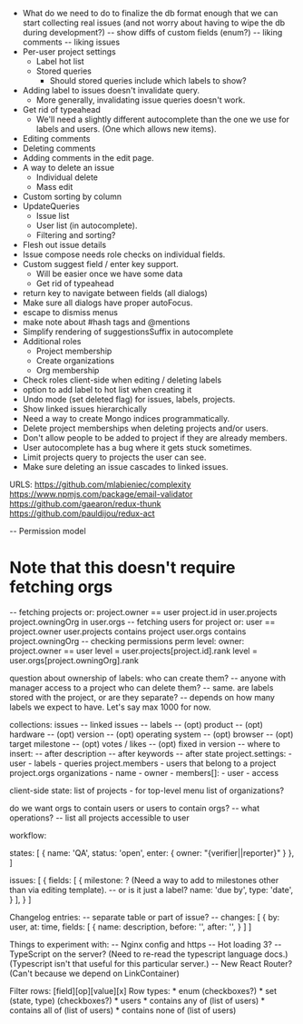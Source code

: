 * What do we need to do to finalize the db format enough that we can start collecting
  real issues (and not worry about having to wipe the db during development?)
  -- show diffs of custom fields (enum?)
  -- liking comments
  -- liking issues
* Per-user project settings
  * Label hot list
  * Stored queries
    * Should stored queries include which labels to show?
* Adding label to issues doesn't invalidate query.
  * More generally, invalidating issue queries doesn't work.
* Get rid of typeahead
  * We'll need a slightly different autocomplete than the one we use for labels and users.
    (One which allows new items).
* Editing comments
* Deleting comments
* Adding comments in the edit page.
* A way to delete an issue
  * Individual delete
  * Mass edit
* Custom sorting by column
* UpdateQueries
  * Issue list
  * User list (in autocomplete).
  * Filtering and sorting?
* Flesh out issue details
* Issue compose needs role checks on individual fields.
* Custom suggest field / enter key support.
  * Will be easier once we have some data
  * Get rid of typeahead
* return key to navigate between fields (all dialogs)
* Make sure all dialogs have proper autoFocus.
* escape to dismiss menus
* make note about #hash tags and @mentions
* Simplify rendering of suggestionsSuffix in autocomplete
* Additional roles
  * Project membership
  * Create organizations
  * Org membership
* Check roles client-side when editing / deleting labels
* option to add label to hot list when creating it
* Undo mode (set deleted flag) for issues, labels, projects.
* Show linked issues hierarchically
* Need a way to create Mongo indices programmatically.
* Delete project memberships when deleting projects and/or users.
* Don't allow people to be added to project if they are already members.
* User autocomplete has a bug where it gets stuck sometimes.
* Limit projects query to projects the user can see.
* Make sure deleting an issue cascades to linked issues.

URLS:
  https://github.com/mlabieniec/complexity
  https://www.npmjs.com/package/email-validator
  https://github.com/gaearon/redux-thunk
  https://github.com/pauldijou/redux-act

-- Permission model
  # Note that this doesn't require fetching orgs
  -- fetching projects
    or:
      project.owner == user
      project.id in user.projects
      project.owningOrg in user.orgs
  -- fetching users for project
    or:
      user == project.owner
      user.projects contains project
      user.orgs contains project.owningOrg
  -- checking permissions
    perm level:
      owner: project.owner == user
      level = user.projects[project.id].rank
      level = user.orgs[project.owningOrg].rank

question about ownership of labels: who can create them?
  -- anyone with manager access to a project
who can delete them?
  -- same.
are labels stored with the project, or are they separate?
  -- depends on how many labels we expect to have. Let's say max 1000 for now.

collections:
  issues
    -- linked issues
    -- labels
    -- (opt) product
      -- (opt) hardware
      -- (opt) version
      -- (opt) operating system
    -- (opt) browser
    -- (opt) target milestone
    -- (opt) votes / likes
    -- (opt) fixed in version
    -- where to insert:
       -- after description
       -- after keywords
       -- after state
  project.settings:
    - user
    - labels
    - queries
  project.members - users that belong to a project
  project.orgs
  organizations
    - name
    - owner
    - members[]:
      - user
      - access

client-side state:
  list of projects - for top-level menu
  list of organizations?

do we want orgs to contain users or users to contain orgs?
  -- what operations?
    -- list all projects accessible to user

workflow:

states: [
  {
    name: 'QA',
    status: 'open',
    enter: {
      owner: "{verifier||reporter}"
    }
  },
]

issues: [
  {
    fields: [
      {
        milestone: ? (Need a way to add to milestones other than via editing template).
          -- or is it just a label?
        name: 'due by',
        type: 'date',
      }
    ],
  }
]

Changelog entries:
  -- separate table or part of issue?
  -- changes: [
      {
        by: user, at: time, fields: [
          {
            name: description,
            before: '',
            after: '',
          }
        ]
    ]

Things to experiment with:
  -- Nginx config and https
  -- Hot loading 3?
  -- TypeScript on the server? (Need to re-read the typescript language docs.)
    (Typescript isn't that useful for this particular server.)
  -- New React Router? (Can't because we depend on LinkContainer)

Filter rows:
  [field][op][value][x]
  Row types:
    * enum (checkboxes?)
    * set (state, type) (checkboxes?)
    * users
      * contains any of (list of users)
      * contains all of (list of users)
      * contains none of (list of users)
